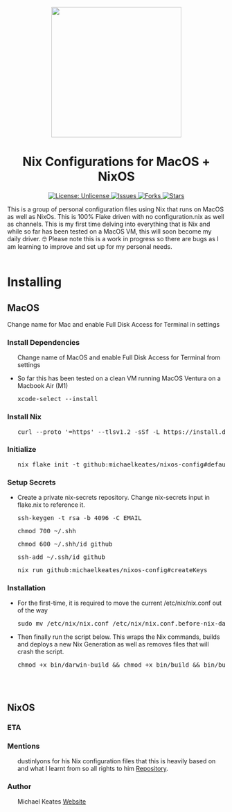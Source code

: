 <p align="center">
  <img src="https://repository-images.githubusercontent.com/692780762/0ca1031a-ffad-434b-8fab-f6074d020b94" width="300px" height="300px"/>
</p>
<h1 align="center">Nix Configurations for MacOS + NixOS</h1>
<p align="center">

<a href="http://unlicense.org/">
<img src="https://img.shields.io/badge/license-Unlicense-blue.svg" alt="License: Unlicense">
</a>

<a href="https://github.com/michaelkeates/nixos-config/issues">
<img src="https://img.shields.io/github/issues/michaelkeates/nixos-config.svg" alt="Issues">
</a>

<a href="https://github.com/michaelkeates/nixos-config/fork">
<img src="https://img.shields.io/github/forks/michaelkeates/nixos-config.svg" alt="Forks">
</a>

<a href="https://github.com/michaelkeates/nixos-config">
<img src="https://img.shields.io/github/stars/michaelkeates/nixos-config.svg" alt="Stars">
</a>

</p>
This is a group of personal configuration files using Nix that runs on MacOS as well as NixOs. This is 100% Flake driven with no configuration.nix as well as channels.
This is my first time delving into everything that is Nix and while so far has been tested on a MacOS VM, this will soon become my daily driver. 🤓
Please note this is a work in progress so there are bugs as I am learning to improve and set up for my personal needs.
<br></br>
<h1 align="left">Installing</h1>
<h2 align="left">MacOS</h2>
<p>Change name for Mac and enable Full Disk Access for Terminal in settings</p>
<h3 align="left">Install Dependencies</h3>
<ul>
<p>Change name of MacOS and enable Full Disk Access for Terminal from settings</p>
<li>So far this has been tested on a clean VM running MacOS Ventura on a Macbook Air (M1)</li>
	<pre>xcode-select --install</pre>
</ul>

<h3 align="left">Install Nix</h3>
<ul>
	<pre>curl --proto '=https' --tlsv1.2 -sSf -L https://install.determinate.systems/nix | sh -s -- install</pre>
</ul>

<h3 align="left">Initialize</h3>
<ul>
	<pre>nix flake init -t github:michaelkeates/nixos-config#default</pre>
</ul>

<h3 align="left">Setup Secrets</h3>
<ul>
<li>Create a private nix-secrets repository. Change nix-secrets input in flake.nix to reference it.</li>
<pre>ssh-keygen -t rsa -b 4096 -C EMAIL</pre>
<pre>chmod 700 ~/.shh</pre>
<pre>chmod 600 ~/.shh/id_github</pre>
<pre>ssh-add ~/.ssh/id_github</pre>
<pre>nix run github:michaelkeates/nixos-config#createKeys</pre>
</ul>

<h3 align="left">Installation</h3>
<ul>
<li>For the first-time, it is required to move the current /etc/nix/nix.conf out of the way</li>
<pre>sudo mv /etc/nix/nix.conf /etc/nix/nix.conf.before-nix-darwin</pre>
<li>Then finally run the script below. This wraps the Nix commands, builds and deploys a new Nix Generation as well as removes files that will crash the script.</li>
<pre>chmod +x bin/darwin-build && chmod +x bin/build && bin/build</pre>
</ul>
<br></br>
<h2 align="left">NixOS</h2>
<h3 align="left">ETA</h3>

<h3 align="left">Mentions</h3>
<ul>
<p>dustinlyons for his Nix configuration files that this is heavily based on and what I learnt from so all rights to him <a href="https://github.com/dustinlyons/nixos-config">Repository</a>.</p>
</ul>
<h3 align="left">Author</h3>
<ul>
Michael Keates <a href="https://www.michaelkeates.co.uk">Website</a>
</ul>
